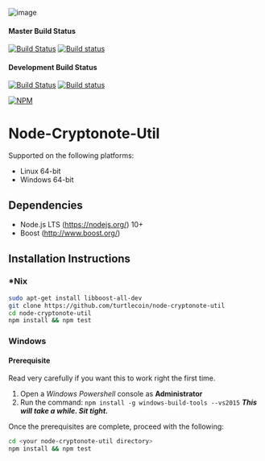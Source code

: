 ![image](https://user-images.githubusercontent.com/34389545/35821974-62e0e25c-0a70-11e8-87dd-2cfffeb6ed47.png)

#### Master Build Status
[![Build Status](https://travis-ci.org/turtlecoin/node-cryptonote-util.svg?branch=master)](https://travis-ci.org/node-cryptonote-util/turtlecoin) [![Build status](https://ci.appveyor.com/api/projects/status/github/turtlecoin/node-cryptonote-util?branch=master&svg=true)](https://ci.appveyor.com/project/RocksteadyTC/node-cryptonote-util/branch/master)


#### Development Build Status
[![Build Status](https://travis-ci.org/turtlecoin/node-cryptonote-util.svg?branch=development)](https://travis-ci.org/node-cryptonote-util/turtlecoin) [![Build status](https://ci.appveyor.com/api/projects/status/github/turtlecoin/node-cryptonote-util?branch=development&svg=true)](https://ci.appveyor.com/project/RocksteadyTC/node-cryptonote-util/branch/development)

[![NPM](https://nodei.co/npm/turtlecoin-cryptonote-util.png?downloads=true&stars=true)](https://nodei.co/npm/turtlecoin-cryptonote-util/)

# Node-Cryptonote-Util

Supported on the following platforms:

* Linux 64-bit
* Windows 64-bit

## Dependencies

* Node.js LTS (https://nodejs.org/) 10+
* Boost (http://www.boost.org/)

## Installation Instructions

### *Nix

```bash
sudo apt-get install libboost-all-dev
git clone https://github.com/turtlecoin/node-cryptonote-util
cd node-cryptonote-util
npm install && npm test
```

### Windows

#### Prerequisite

Read very carefully if you want this to work right the first time.

1) Open a *Windows Powershell* console as **Administrator**
2) Run the command: `npm install -g windows-build-tools --vs2015`
   ***This will take a while. Sit tight.***
   
Once the prerequisites are complete, proceed with the following:

```bash
cd <your node-cryptonote-util directory>
npm install && npm test
```
